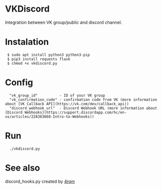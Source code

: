 # VKDiscord
Integration between VK group/public and discord channel.

# Instalation 
```
 $ sudo apt install python3 python3-pip
 $ pip3 install requests flask 
 $ chmod +x vkdiscord.py
```

# Config
```
  "vk_group_id"          - ID of your VK group 
  "vk_confirmation_code" - confirmation code from VK (more information about [VK Callback API](https://vk.com/dev/callback_api))
  "discord_webhook_url"  - Discord Webhook URL (more information about [Discord Webhooks](https://support.discordapp.com/hc/en-us/articles/228383668-Intro-to-Webhooks))
```

# Run
```
  ./vkdiscord.py
```
   
# See also
discord_hooks.py created by [4rqm](https://github.com/4rqm/dhooks)



